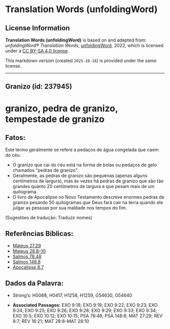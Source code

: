 # Translation Words (unfoldingWord)

## License Information

**Translation Words (unfoldingWord)** is based on and adapted from: _unfoldingWord® Translation Words_, [unfoldingWord](https://unfoldingword.org/utw), 2022, which is licensed under a [CC BY-SA 4.0 license](https://creativecommons.org/licenses/by-sa/4.0/legalcode.en).

This markdown version (created `2025-10-16`) is provided under the same license.



--------------------------------

## Granizo (id: 237945)

granizo, pedra de granizo, tempestade de granizo
================================================

Fatos:
------

Este termo geralmente se refere a pedaços de água congelada que caem do céu.

* O granizo que cai do céu está na forma de bolas ou pedaços de gelo chamados “pedras de granizo”.
* Geralmente, as pedras de granizo são pequenas (apenas alguns centímetros de largura), mas às vezes há pedras de granizo que são tão grandes quanto 20 centímetros de largura e que pesam mais de um quilograma.
* O livro de Apocalipse no Novo Testamento descreve enormes pedras de granizo pesando 50 quilogramas que Deus fará cair na terra quando ele julgar as pessoas por sua maldade nos tempos do fim.

(Sugestões de tradução: Traduzir nomes)

Referências Bíblicas:
---------------------

* [Mateus 27\.29](https://ref.ly/Matt27:29)
* [Mateus 28\.8–10](https://ref.ly/Matt28:8-Matt28:10)
* [Salmos 78\.48](https://ref.ly/Ps78:48)
* [Salmos 148\.8](https://ref.ly/Ps148:8)
* [Apocalipse 8\.7](https://ref.ly/Rev8:7)

Dados da Palavra:
-----------------

* Strong’s: H0068, H0417, H1258, H1259, G54630, G54640

* **Associated Passages:** EXO 9:18; EXO 9:19; EXO 9:22; EXO 9:23; EXO 9:24; EXO 9:25; EXO 9:26; EXO 9:28; EXO 9:29; EXO 9:33; EXO 9:34; EXO 10:5; EXO 10:12; EXO 10:15; PSA 78:48; PSA 148:8; MAT 27:29; REV 8:7; REV 16:21; MAT 28:8–MAT 28:10

